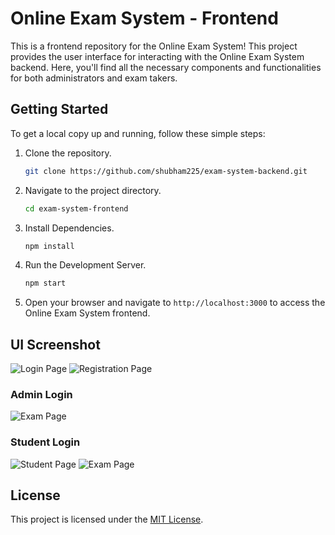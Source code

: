 # Online Exam System - Frontend 
This is a frontend repository for the Online Exam System! This project provides the user interface for interacting with the Online Exam System backend. Here, you'll find all the necessary components and functionalities for both administrators and exam takers.


## Getting Started

To get a local copy up and running, follow these simple steps:

1. Clone the repository.
   ```bash
   git clone https://github.com/shubham225/exam-system-backend.git
2. Navigate to the project directory.
    ```bash
   cd exam-system-frontend
3. Install Dependencies.
    ```bash
   npm install
4. Run the Development Server.
    ```bash
   npm start
5. Open your browser and navigate to `http://localhost:3000` to access the Online Exam System frontend.


## UI Screenshot
![Login Page](./screenshots/LoginPage.png)
![Registration Page](./screenshots/RegistrationPage.png)

### Admin Login
![Exam Page](./screenshots/ExamsPage.png)

### Student Login
![Student Page](./screenshots/StudentDashBoard.png)
![Exam Page](./screenshots/ExamPage.png)

## License

This project is licensed under the [MIT License](LICENSE.md).